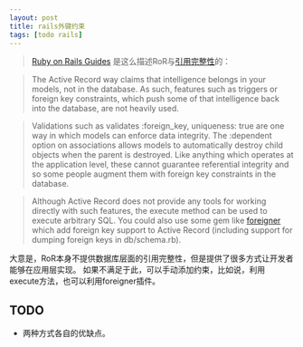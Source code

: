 ```yaml
---
layout: post
title: rails外键约束
tags: [todo rails]
---
```

> [Ruby on Rails Guides](http://guides.rubyonrails.org/migrations.html#active-record-and-referential-integrity) 是这么描述RoR与[引用完整性](http://en.wikipedia.org/wiki/Referential_integrity)的：

> The Active Record way claims that intelligence belongs in your models, not in the database. As such, features such as triggers or foreign key constraints, which push some of that intelligence back into the database, are not heavily used.

> Validations such as validates :foreign_key, uniqueness: true are one way in which models can enforce data integrity. The :dependent option on associations allows models to automatically destroy child objects when the parent is destroyed. Like anything which operates at the application level, these cannot guarantee referential integrity and so some people augment them with foreign key constraints in the database.

> Although Active Record does not provide any tools for working directly with such features, the execute method can be used to execute arbitrary SQL. You could also use some gem like [foreigner](https://github.com/matthuhiggins/foreigner) which add foreign key support to Active Record (including support for dumping foreign keys in db/schema.rb).

大意是，RoR本身不提供数据库层面的引用完整性，但是提供了很多方式让开发者能够在应用层实现。
如果不满足于此，可以手动添加约束，比如说，利用execute方法，也可以利用foreigner插件。


## TODO

- 两种方式各自的优缺点。
